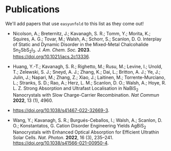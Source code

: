 # Publications

We'll add papers that use `easyunfold` to this list as they come out!

* Nicolson, A.; Breternitz, J.; Kavanagh, S. R.; Tomm, Y.; Morita, K.; Squires, A. G.; Tovar, M.; Walsh,
  A.; Schorr, S.; Scanlon, D. O. Interplay of Static and Dynamic Disorder in the Mixed-Metal 
  Chalcohalide Sn$_2$SbS$_2$I$_3$. _J. Am. Chem. Soc._ **2023**. https://doi.org/10.1021/jacs.2c13336.

* Huang, Y.-T.; Kavanagh, S. R.; Righetto, M.; Rusu, M.; Levine, I.; Unold, T.; Zelewski, S. J.; Sneyd, 
  A. J.; Zhang, K.; Dai, L.; Britton, A. J.; Ye, J.; Julin, J.; Napari, M.; Zhang, Z.; Xiao, J.; 
  Laitinen, M.; Torrente-Murciano, L.; Stranks, S. D.; Rao, A.; Herz, L. M.; Scanlon, D. O.; Walsh, A.; 
  Hoye, R. L. Z. Strong Absorption and Ultrafast Localisation in NaBiS$_2$ Nanocrystals with Slow 
  Charge-Carrier Recombination. _Nat Commun_ **2022**, 13 (1), 4960. 
* https://doi.org/10.1038/s41467-022-32669-3.

* Wang, Y.; Kavanagh, S. R.; Burgués-Ceballos, I.; Walsh, A.; Scanlon, D. O.; Konstantatos, G. Cation 
  Disorder Engineering Yields AgBiS$_2$ Nanocrystals with Enhanced Optical Absorption for Efficient 
  Ultrathin Solar Cells. _Nat. Photon._ **2022**, 16 (3), 235–241.
  https://doi.org/10.1038/s41566-021-00950-4.
